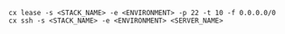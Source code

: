 <!-- layout: code
post: ssh_detected-ip-is-different.md -->
```
cx lease -s <STACK_NAME> -e <ENVIRONMENT> -p 22 -t 10 -f 0.0.0.0/0
cx ssh -s <STACK_NAME> -e <ENVIRONMENT> <SERVER_NAME>
```
